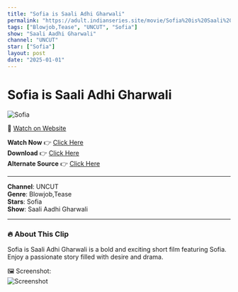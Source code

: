 ```yaml
---
title: "Sofia is Saali Adhi Gharwali"
permalink: "https://adult.indianseries.site/movie/Sofia%20is%20Saali%20Adhi%20Gharwali"
tags: ["Blowjob,Tease", "UNCUT", "Sofia"]
show: "Saali Aadhi Gharwali"
channel: "UNCUT"
star: ["Sofia"]
layout: post
date: "2025-01-01"
---
```


# Sofia is Saali Adhi Gharwali

![Sofia](https://shorts.desisins.com/wp-content/uploads/2023/10/Saali-Adhi-Gharwali-Sofia-DesiSins.com_.jpg)

🔗 [Watch on Website](https://adult.indianseries.site/movie/Sofia%20is%20Saali%20Adhi%20Gharwali)

**Watch Now** 👉 [Click Here](https://adult.indianseries.site/movie/Sofia%20is%20Saali%20Adhi%20Gharwali)  
**Download** 👉 [Click Here](https://adult.indianseries.site/movie/Sofia%20is%20Saali%20Adhi%20Gharwali)  
**Alternate Source** 👉 [Click Here](https://adult.indianseries.site/movie/Sofia%20is%20Saali%20Adhi%20Gharwali)

---

**Channel**: UNCUT  
**Genre**: Blowjob,Tease  
**Stars**: Sofia  
**Show**: Saali Aadhi Gharwali

---

### 🔥 About This Clip

Sofia is Saali Adhi Gharwali is a bold and exciting short film featuring Sofia. Enjoy a passionate story filled with desire and drama.
 
🖼️ Screenshot:  
![Screenshot](https://shorts.desisins.com/wp-content/uploads/2023/10/Saali-Adhi-Gharwali-Sofia-DesiSins.com_.jpg)
